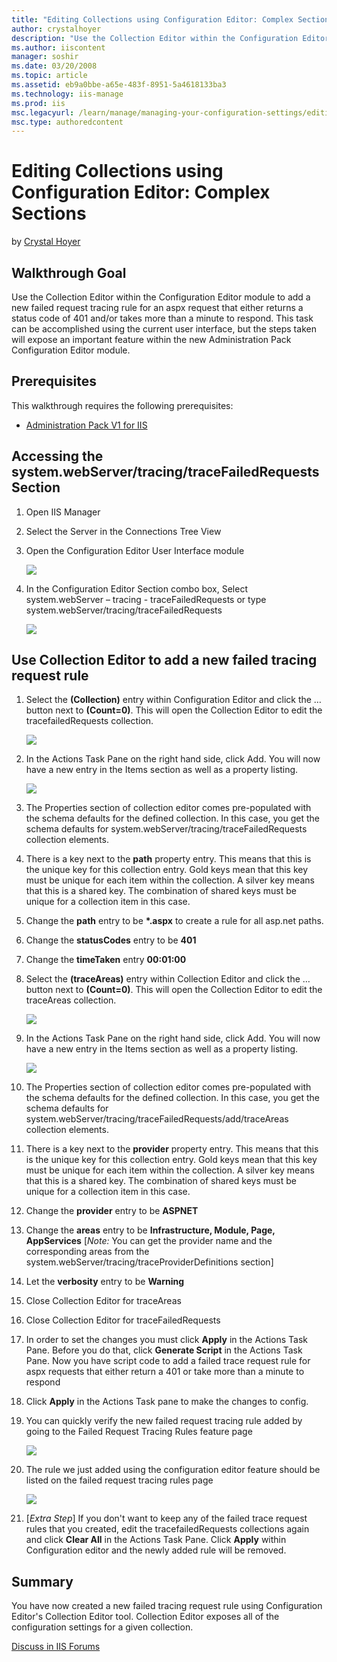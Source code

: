 ```yaml
---
title: "Editing Collections using Configuration Editor: Complex Sections | Microsoft Docs"
author: crystalhoyer
description: "Use the Collection Editor within the Configuration Editor module to add a new failed request tracing rule for an aspx request that either returns a status co..."
ms.author: iiscontent
manager: soshir
ms.date: 03/20/2008
ms.topic: article
ms.assetid: eb9a0bbe-a65e-483f-8951-5a4618133ba3
ms.technology: iis-manage
ms.prod: iis
msc.legacyurl: /learn/manage/managing-your-configuration-settings/editing-collections-using-configuration-editor-complex-sections
msc.type: authoredcontent
---
```

Editing Collections using Configuration Editor: Complex Sections
====================
by [Crystal Hoyer](https://github.com/crystalhoyer)

## Walkthrough Goal

Use the Collection Editor within the Configuration Editor module to add a new failed request tracing rule for an aspx request that either returns a status code of 401 and/or takes more than a minute to respond. This task can be accomplished using the current user interface, but the steps taken will expose an important feature within the new Administration Pack Configuration Editor module.

## Prerequisites

This walkthrough requires the following prerequisites:

- [Administration Pack V1 for IIS](https://www.iis.net/downloads/microsoft/administration-pack "Install Administration Pack")

## Accessing the system.webServer/tracing/traceFailedRequests Section

1. Open IIS Manager
2. Select the Server in the Connections Tree View
3. Open the Configuration Editor User Interface module

    [![](editing-collections-using-configuration-editor-complex-sections/_static/image2.jpg)](editing-collections-using-configuration-editor-complex-sections/_static/image1.jpg)
4. In the Configuration Editor Section combo box, Select system.webServer – tracing - traceFailedRequests or type system.webServer/tracing/traceFailedRequests

    [![](editing-collections-using-configuration-editor-complex-sections/_static/image4.jpg)](editing-collections-using-configuration-editor-complex-sections/_static/image3.jpg)

## Use Collection Editor to add a new failed tracing request rule

1. Select the **(Collection)** entry within Configuration Editor and click the … button next to **(Count=0)**. This will open the Collection Editor to edit the tracefailedRequests collection.

    [![](editing-collections-using-configuration-editor-complex-sections/_static/image6.jpg)](editing-collections-using-configuration-editor-complex-sections/_static/image5.jpg)
2. In the Actions Task Pane on the right hand side, click Add. You will now have a new entry in the Items section as well as a property listing.

    [![](editing-collections-using-configuration-editor-complex-sections/_static/image8.jpg)](editing-collections-using-configuration-editor-complex-sections/_static/image7.jpg)
3. The Properties section of collection editor comes pre-populated with the schema defaults for the defined collection. In this case, you get the schema defaults for system.webServer/tracing/traceFailedRequests collection elements.
4. There is a key next to the **path** property entry. This means that this is the unique key for this collection entry. Gold keys mean that this key must be unique for each item within the collection. A silver key means that this is a shared key. The combination of shared keys must be unique for a collection item in this case.
5. Change the **path** entry to be **\*.aspx** to create a rule for all asp.net paths.
6. Change the **statusCodes** entry to be **401**
7. Change the **timeTaken** entry **00:01:00**
8. Select the **(traceAreas)** entry within Collection Editor and click the … button next to **(Count=0)**. This will open the Collection Editor to edit the traceAreas collection.

    [![](editing-collections-using-configuration-editor-complex-sections/_static/image10.jpg)](editing-collections-using-configuration-editor-complex-sections/_static/image9.jpg)
9. In the Actions Task Pane on the right hand side, click Add. You will now have a new entry in the Items section as well as a property listing.

    [![](editing-collections-using-configuration-editor-complex-sections/_static/image12.jpg)](editing-collections-using-configuration-editor-complex-sections/_static/image11.jpg)
10. The Properties section of collection editor comes pre-populated with the schema defaults for the defined collection. In this case, you get the schema defaults for system.webServer/tracing/traceFailedRequests/add/traceAreas collection elements.
11. There is a key next to the **provider** property entry. This means that this is the unique key for this collection entry. Gold keys mean that this key must be unique for each item within the collection. A silver key means that this is a shared key. The combination of shared keys must be unique for a collection item in this case.
12. Change the **provider** entry to be **ASPNET**
13. Change the **areas** entry to be **Infrastructure, Module, Page, AppServices** [*Note:* You can get the provider name and the corresponding areas from the system.webServer/tracing/traceProviderDefinitions section]
14. Let the **verbosity** entry to be **Warning**
15. Close Collection Editor for traceAreas
16. Close Collection Editor for traceFailedRequests
17. In order to set the changes you must click **Apply** in the Actions Task Pane. Before you do that, click **Generate Script** in the Actions Task Pane. Now you have script code to add a failed trace request rule for aspx requests that either return a 401 or take more than a minute to respond
18. Click **Apply** in the Actions Task pane to make the changes to config.
19. You can quickly verify the new failed request tracing rule added by going to the Failed Request Tracing Rules feature page

    [![](editing-collections-using-configuration-editor-complex-sections/_static/image14.jpg)](editing-collections-using-configuration-editor-complex-sections/_static/image13.jpg)
20. The rule we just added using the configuration editor feature should be listed on the failed request tracing rules page

    [![](editing-collections-using-configuration-editor-complex-sections/_static/image16.jpg)](editing-collections-using-configuration-editor-complex-sections/_static/image15.jpg)
21. [*Extra Step*] If you don't want to keep any of the failed trace request rules that you created, edit the tracefailedRequests collections again and click **Clear All** in the Actions Task Pane. Click **Apply** within Configuration editor and the newly added rule will be removed.

## Summary

You have now created a new failed tracing request rule using Configuration Editor's Collection Editor tool. Collection Editor exposes all of the configuration settings for a given collection.

[Discuss in IIS Forums](https://forums.iis.net/1149.aspx)